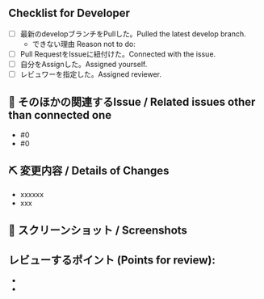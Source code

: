 ## Checklist for Developer
- [ ] 最新のdevelopブランチをPullした。Pulled the latest develop branch.
  - できない理由 Reason not to do: 
- [ ] Pull RequestをIssueに紐付けた。Connected with the issue.
- [ ] 自分をAssignした。Assigned yourself.
- [ ] レビュワーを指定した。Assigned reviewer.

## 📝 そのほかの関連するIssue / Related issues other than connected one
<!-- ZenHubで紐付けられなかったIssueの番号を記載 -->
<!-- List down issue numbers which could not be connected with ZenHub -->
- #0
- #0

## ⛏ 変更内容 / Details of Changes
<!-- 変更を端的に箇条書きで -->
<!-- List down your changes concisely -->
- xxxxxx
- xxx

## 📸 スクリーンショット / Screenshots
<!-- スタイルなどの変更の場合はスクリーンショットがあるとレビューしやすいです -->
<!-- Changes in styles would be easier to review with screenshots! -->


## レビューするポイント (Points for review):
<!-- テストケースを箇条書きで。Issueに書いてあればコピーしてください。 -->
<!-- List down test cases for this PR. Or you can copy that from the issue. -->
 - 
 - 